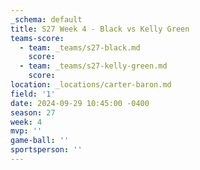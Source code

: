```yaml
---
_schema: default
title: S27 Week 4 - Black vs Kelly Green
teams-score:
  - team: _teams/s27-black.md
    score:
  - team: _teams/s27-kelly-green.md
    score:
location: _locations/carter-baron.md
field: '1'
date: 2024-09-29 10:45:00 -0400
season: 27
week: 4
mvp: ''
game-ball: ''
sportsperson: ''
---
```

